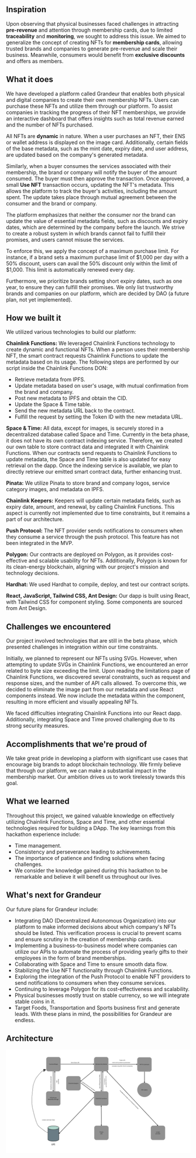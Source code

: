 ## Inspiration
Upon observing that physical businesses faced challenges in attracting **pre-revenue** and attention through membership cards, due to limited **traceability** and **monitoring**, we sought to address this issue. We aimed to generalize the concept of creating NFTs for **membership cards**, allowing trusted brands and companies to generate pre-revenue and scale their business. Meanwhile, consumers would benefit from **exclusive discounts** and offers as members.

## What it does
We have developed a platform called Grandeur that enables both physical and digital companies to create their own membership NFTs. Users can purchase these NFTs and utilize them through our platform. To assist companies in tracking the progress of their NFT memberships, we provide an interactive dashboard that offers insights such as total revenue earned and the number of NFTs purchased.

All NFTs are **dynamic** in nature. When a user purchases an NFT, their ENS or wallet address is displayed on the image card. Additionally, certain fields of the base metadata, such as the mint date, expiry date, and user address, are updated based on the company's generated metadata.

Similarly, when a buyer consumes the services associated with their membership, the brand or company will notify the buyer of the amount consumed. The buyer must then approve the transaction. Once approved, a small **Use NFT** transaction occurs, updating the NFT's metadata. This allows the platform to track the buyer's activities, including the amount spent. The update takes place through mutual agreement between the consumer and the brand or company.

The platform emphasizes that neither the consumer nor the brand can update the value of essential metadata fields, such as discounts and expiry dates, which are determined by the company before the launch. We strive to create a robust system in which brands cannot fail to fulfill their promises, and users cannot misuse the services.

To enforce this, we apply the concept of a maximum purchase limit. For instance, if a brand sets a maximum purchase limit of $1,000 per day with a 50% discount, users can avail the 50% discount only within the limit of $1,000. This limit is automatically renewed every day.

Furthermore, we prioritize brands setting short expiry dates, such as one year, to ensure they can fulfill their promises. We only list trustworthy brands and companies on our platform, which are decided by DAO (a future plan, not yet implemented).

## How we built it
We utilized various technologies to build our platform:

**Chainlink Functions:**  We leveraged Chainlink Functions technology to create dynamic and functional NFTs. When a person uses their membership NFT, the smart contract requests Chainlink Functions to update the metadata based on its usage. The following steps are performed by our script inside the Chainlink Functions DON:

* Retrieve metadata from IPFS.
* Update metadata based on user's usage, with mutual confirmation from the brand and company.
* Post new metadata to IPFS and obtain the CID.
* Update the Space & Time table.
* Send the new metadata URL back to the contract.
* Fulfill the request by setting the Token ID with the new metadata URL.

**Space & Time:**  All data, except for images, is securely stored in a decentralized database called Space and Time. Currently in the beta phase, it does not have its own contract indexing service. Therefore, we created our own table to store contract data and integrated it with Chainlink Functions. When our contracts send requests to Chainlink Functions to update metadata, the Space and Time table is also updated for easy retrieval on the dapp. Once the indexing service is available, we plan to directly retrieve our emitted smart contract data, further enhancing trust.

**Pinata:** We utilize Pinata to store brand and company logos, service category images, and metadata on IPFS.

**Chainlink Keepers:** Keepers will update certain metadata fields, such as expiry date, amount, and renewal, by calling Chainlink Functions. This aspect is currently not implemented due to time constraints, but it remains a part of our architecture.

**Push Protocol:** The NFT provider sends notifications to consumers when they consume a service through the push protocol. This feature has not been integrated in the MVP.

**Polygon:** Our contracts are deployed on Polygon, as it provides cost-effective and scalable usability for NFTs. Additionally, Polygon is known for its clean-energy blockchain, aligning with our project's mission and technology decisions.

**Hardhat:** We used Hardhat to compile, deploy, and test our contract scripts.

**React, JavaScript, Tailwind CSS, Ant Design:** Our dapp is built using React, with Tailwind CSS for component styling. Some components are sourced from Ant Design.

## Challenges we encountered
Our project involved technologies that are still in the beta phase, which presented challenges in integration within our time constraints.

Initially, we planned to represent our NFTs using SVGs. However, when attempting to update SVGs in Chainlink Functions, we encountered an error related to byte size exceeding the limit. Upon reading the limitations page of Chainlink Functions, we discovered several constraints, such as request and response sizes, and the number of API calls allowed. To overcome this, we decided to eliminate the image part from our metadata and use React components instead. We now include the metadata within the component, resulting in more efficient and visually appealing NFTs.

We faced difficulties integrating Chainlink Functions into our React dapp. Additionally, integrating Space and Time proved challenging due to its strong security measures.

## Accomplishments that we're proud of
We take great pride in developing a platform with significant use cases that encourage big brands to adopt blockchain technology. We firmly believe that through our platform, we can make a substantial impact in the membership market. Our ambition drives us to work tirelessly towards this goal.

## What we learned
Throughout this project, we gained valuable knowledge on effectively utilizing Chainlink Functions, Space and Time, and other essential technologies required for building a DApp. The key learnings from this hackathon experience include:

* Time management.
* Consistency and perseverance leading to achievements.
* The importance of patience and finding solutions when facing challenges.
* We consider the knowledge gained during this hackathon to be remarkable and believe it will benefit us throughout our lives.

## What's next for Grandeur
Our future plans for Grandeur include:

* Integrating DAO (Decentralized Autonomous Organization) into our platform to make informed decisions about which company's NFTs should be listed. This verification process is crucial to prevent scams and ensure scrutiny in the creation of membership cards.
* Implementing a business-to-business model where companies can utilize our APIs to automate the process of providing yearly gifts to their employees in the form of brand memberships.
* Collaborating with Space and Time to ensure smooth data flow.
* Stabilizing the Use NFT functionality through Chainlink Functions.
* Exploring the integration of the Push Protocol to enable NFT providers to send notifications to consumers when they consume services.
* Continuing to leverage Polygon for its cost-effectiveness and scalability.
* Physical businesses  mostly trust on stable currency, so we will integrate stable coins in it.
* Target Foods, Transportation and Sports business first and generate leads.
With these plans in mind, the possibilities for Grandeur are endless.

## Architecture
![Architecture of Grandeur](https://github.com/nehal2210/Nft-Membership-Marketplace/blob/main/MembershipMarket.png)
